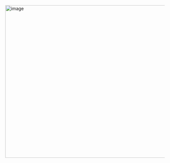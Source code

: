 <img width="982" height="484" alt="image" src="https://github.com/user-attachments/assets/c8728a5b-2f1b-4017-b34e-b61309ad24db" />
